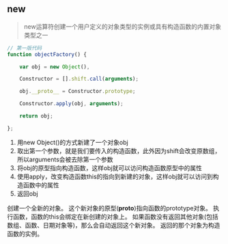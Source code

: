 ## new
> new运算符创建一个用户定义的对象类型的实例或具有构造函数的内置对象类型之一

```js
// 第一版代码
function objectFactory() {

    var obj = new Object(),

    Constructor = [].shift.call(arguments);

    obj.__proto__ = Constructor.prototype;

    Constructor.apply(obj, arguments);

    return obj;

};
```
1. 用new Object()的方式新建了一个对象obj
2. 取出第一个参数，就是我们要传入的构造函数，此外因为shift会改变原数组，所以arguments会被去除第一个参数
3. 将obj的原型指向构造函数，这样obj就可以访问构造函数原型中的属性
4. 使用apply，改变构造函数this的指向到新建的对象，这样obj就可以访问到构造函数中的属性
5. 返回obj

创建一个全新的对象。
这个新对象的原型(__proto__)指向函数的prototype对象。
执行函数，函数的this会绑定在新创建的对象上。
如果函数没有返回其他对象(包括数组、函数、日期对象等)，那么会自动返回这个新对象。
返回的那个对象为构造函数的实例。